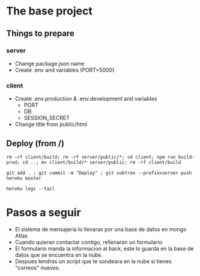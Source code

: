 # The base project

## Things to prepare

### server

* Change package.json name
* Create .env and variables (PORT=5000)

### client

* Create .env.production & .env.development and variables
    * PORT
    * DB
    * SESSION_SECRET
* Change title from public/html

## Deploy (from /)
````
rm -rf client/build; rm -rf server/public/*; cd client; npm run build-prod; cd ..; mv client/build/* server/public; rm -rf client/build
````

```
git add . ; git commit -m "Deploy" ; git subtree --prefix=server push heroku master
```

```
heroku logs --tail
```


# Pasos a seguir

* El sistema de mensajeria lo llevaras por una base de datos en mongo Atlas
* Cuando quieran contactar contigo, rellenaran un formulario
* El formulario manda la informacion al back, este lo guarda en la base de datos que se encuentra en la nube.
* Despues tendras un script que te sondeara en la nube si tienes "correos" nuevos.